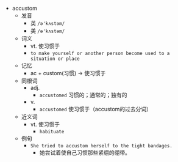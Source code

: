 - accustom
  - 发音
    - 英 `/ə'kʌstəm/`
    - 美 `/ə'kʌstəm/`
  - 词义
    - vt. 使习惯于
    - `to make yourself or another person become used to a situation or place`
  - 记忆
    - ac + custom(习惯) → 使习惯于
  - 同根词
    - adj.
      - `accustomed` 习惯的；通常的；独有的
    - v.
      - `accustomed` 使习惯于（accustom的过去分词）
  - 近义词
    - vt. 使习惯于
      - `habituate`
  - 例句
    - `She tried to accustom herself to the tight bandages.`
      - 她尝试着使自己习惯那些紧绷的绷带。

